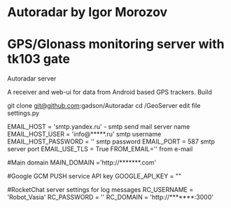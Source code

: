 # Autoradar by Igor Morozov 
# GPS/Glonass monitoring server with tk103 gate
Autoradar server

A receiver and web-ui for data from Android based GPS trackers.
Build

git clone git@github.com:gadson/Autoradar
cd /GeoServer
edit file settings.py

EMAIL_HOST = 'smtp.yandex.ru' - smtp send mail server name
EMAIL_HOST_USER = 'info@*****.ru' smtp username
EMAIL_HOST_PASSWORD = '' smtp password
EMAIL_PORT = 587 smtp server port
EMAIL_USE_TLS = True
FROM_EMAIL='' from e-mail

#Main domain
MAIN_DOMAIN ='http://*******.com' 

#Google GCM PUSH service API key 
GOOGLE_API_KEY = "" 

#RocketChat server settings for log messages
RC_USERNAME = 'Robot_Vasia'
RC_PASSWORD = ''
RC_DOMAIN = 'http://*******:3000'



